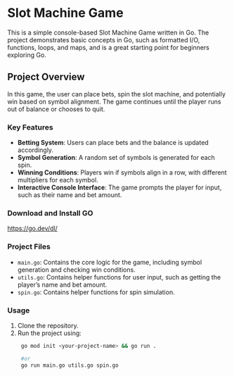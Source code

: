 
# Slot Machine Game

This is a simple console-based Slot Machine Game written in Go. The project demonstrates basic concepts in Go, such as formatted I/O, functions, loops, and maps, and is a great starting point for beginners exploring Go.

## Project Overview

In this game, the user can place bets, spin the slot machine, and potentially win based on symbol alignment. The game continues until the player runs out of balance or chooses to quit.

### Key Features
- **Betting System**: Users can place bets and the balance is updated accordingly.
- **Symbol Generation**: A random set of symbols is generated for each spin.
- **Winning Conditions**: Players win if symbols align in a row, with different multipliers for each symbol.
- **Interactive Console Interface**: The game prompts the player for input, such as their name and bet amount.

### Download and Install GO
https://go.dev/dl/

### Project Files
- `main.go`: Contains the core logic for the game, including symbol generation and checking win conditions.
- `utils.go`: Contains helper functions for user input, such as getting the player’s name and bet amount.
- `spin.go`: Contains helper functions for spin simulation.

### Usage

1. Clone the repository.
2. Run the project using:
   ```bash
    go mod init <your-project-name> && go run .

    #or
    go run main.go utils.go spin.go
